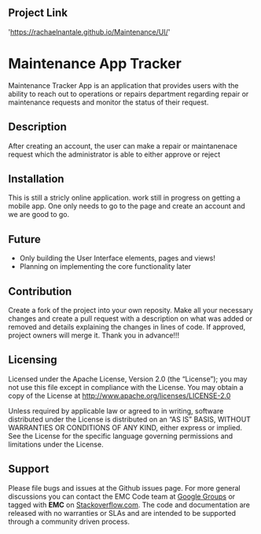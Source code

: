 
## Project Link
'https://rachaelnantale.github.io/Maintenance/UI/'

Maintenance App Tracker
======================
 Maintenance Tracker App is an application that provides users with the ability to reach out to operations or repairs department regarding repair or maintenance requests and monitor the status of their request.

## Description
After creating an account, the user can make a repair or maintanenace request which the administrator is able to either approve or reject


## Installation
This is still a stricly online application. work still in progress on getting a mobile app. One only needs to go to the page and create an account and we are good to go.

## Future
* Only building the User Interface elements, pages and views!  
* Planning on  implementing the core functionality later


## Contribution
Create a fork of the project into your own reposity. Make all your necessary changes and create a pull request with a description on what was added or removed and details explaining the changes in lines of code. If approved, project owners will merge it.
Thank you in advance!!!

Licensing
---------

Licensed under the Apache License, Version 2.0 (the “License”); you may not use this file except in compliance with the License. You may obtain a copy of the License at <http://www.apache.org/licenses/LICENSE-2.0>

Unless required by applicable law or agreed to in writing, software distributed under the License is distributed on an “AS IS” BASIS, WITHOUT WARRANTIES OR CONDITIONS OF ANY KIND, either express or implied. See the License for the specific language governing permissions and limitations under the License.

Support
-------
Please file bugs and issues at the Github issues page. For more general discussions you can contact the EMC Code team at <a href="https://groups.google.com/forum/#!forum/emccode-users">Google Groups</a> or tagged with **EMC** on <a href="https://stackoverflow.com">Stackoverflow.com</a>. The code and documentation are released with no warranties or SLAs and are intended to be supported through a community driven process.

